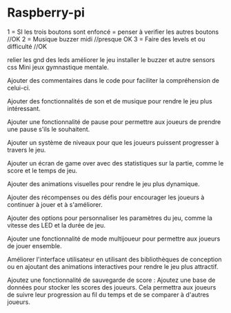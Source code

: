 # Raspberry-pi
1 = SI les trois boutons sont enfoncé = penser à verifier les autres boutons //OK
2 = Musique buzzer midi //presque OK
3 = Faire des levels et ou difficulté  //OK

relier les gnd des leds
améliorer le jeu
installer le buzzer et autre sensors
css 
Mini jeux gymnastique mentale.

Ajouter des commentaires dans le code pour faciliter la compréhension de celui-ci.

Ajouter des fonctionnalités de son et de musique pour rendre le jeu plus intéressant.

Ajouter une fonctionnalité de pause pour permettre aux joueurs de prendre une pause s'ils le souhaitent.

Ajouter un système de niveaux pour que les joueurs puissent progresser à travers le jeu.

Ajouter un écran de game over avec des statistiques sur la partie, comme le score et le temps de jeu.

Ajouter des animations visuelles pour rendre le jeu plus dynamique.

Ajouter des récompenses ou des défis pour encourager les joueurs à continuer à jouer et à s'améliorer.

Ajouter des options pour personnaliser les paramètres du jeu, comme la vitesse des LED et la durée de jeu.

Ajouter une fonctionnalité de mode multijoueur pour permettre aux joueurs de jouer ensemble.

Améliorer l'interface utilisateur en utilisant des bibliothèques de conception ou en ajoutant des animations interactives pour rendre le jeu plus attractif.


Ajoutez une fonctionnalité de sauvegarde de score : Ajoutez une base de données pour stocker les scores des joueurs. Cela permettra aux joueurs de suivre leur progression au fil du temps et de se comparer à d'autres joueurs.
